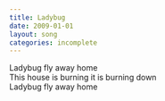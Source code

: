 ```yaml
---
title: Ladybug
date: 2009-01-01
layout: song
categories: incomplete
---
```

Ladybug fly away home  
This house is burning it is burning down  
Ladybug fly away home

